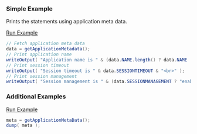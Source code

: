 ### Simple Example

Prints the statements using application meta data.

<a href="https://try.boxlang.io/?code=eJx9j8tugzAQRfd8xciLCjZh36e8cKosDJUgHzCBCYyEHYQH9feL2%2BZBpHYzkud47tHNc9iSND3gOA7coPDJgyNBaFEwiQNeoCPRV24XHEGaPSV5Dh8Te1nde3SUfE4sVM4yzpKC0ncYOICCB0hj0KbQ1mwG8p30aQZvcFnCI6jZh5EaPjK1KltO1PNhelVwKw8UQkwWdnSa5c5drelZ%2FS2pTFXtyqLeWVPu6%2F%2FTHXrsyJH%2FS3D9sK73K7G60O%2FGmqJeKiryeBiWSrFiy%2BHnkUXxFylogwQ%3D" target="_blank">Run Example</a>

```java
// Fetch application meta data
data = getApplicationMetadata();
// Print application name
writeOutput( "Application name is " & (data.NAME.length() ? data.NAME : "unspecified") & "<br>" );
// Print session timeout
writeOutput( "Session timeout is " & data.SESSIONTIMEOUT & "<br>" );
// Print session management
writeOutput( "Session management is " & (data.SESSIONMANAGEMENT ? "enabled" : "disabled") );

```


### Additional Examples

<a href="https://try.boxlang.io/?code=eJzLTS1JVLBVSE8tcSwoyMlMTizJzM%2FzBQq6JJYkamhac6WU5hZoKOSClAF5AI%2FJD6M%3D" target="_blank">Run Example</a>

```java
meta = getApplicationMetaData();
dump( meta );

```


